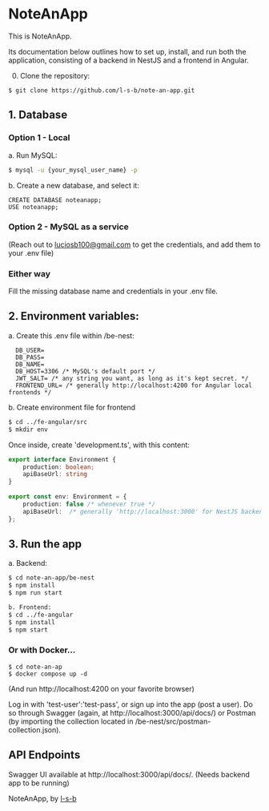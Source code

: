 # NoteAnApp
This is NoteAnApp.

Its documentation below outlines how to set up, install, and run both the application, consisting of a backend in NestJS and a frontend in Angular.

0. Clone the repository:
```git
$ git clone https://github.com/l-s-b/note-an-app.git
```

## 1. Database
### Option 1 - Local

a. Run MySQL:
```bash
$ mysql -u {your_mysql_user_name} -p
```

b. Create a new database, and select it:
```mysql
CREATE DATABASE noteanapp;
USE noteanapp;
```

### Option 2 - MySQL as a service
(Reach out to luciosb100@gmail.com to get the credentials, and add them to your .env file)
### Either way
Fill the missing database name and credentials in your .env file.

## 2. Environment variables:

a. Create this .env file within /be-nest:
```.env
  DB_USER=
  DB_PASS=
  DB_NAME=
  DB_HOST=3306 /* MySQL's default port */
  JWT_SALT= /* any string you want, as long as it's kept secret. */
  FRONTEND_URL= /* generally http://localhost:4200 for Angular local frontends */
```
b. Create environment file for frontend
```bash
$ cd ../fe-angular/src
$ mkdir env
```
Once inside, create 'development.ts', with this content:
```development.ts
export interface Environment {
    production: boolean;
    apiBaseUrl: string
}
  
export const env: Environment = {
    production: false /* whenever true */
    apiBaseUrl:  /* generally 'http://localhost:3000' for NestJS backend app */
};
```

## 3. Run the app

a. Backend:
```bash
$ cd note-an-app/be-nest
$ npm install
$ npm run start

b. Frontend: 
$ cd ../fe-angular
$ npm install
$ npm start
```

### Or with Docker...
```
$ cd note-an-ap
$ docker compose up -d
```
(And run http://localhost:4200 on your favorite browser)

Log in with 'test-user':'test-pass', or sign up into the app (post a user).
Do so through Swagger
(again, at http://localhost:3000/api/docs/)
or Postman
(by importing the collection located in /be-nest/src/postman-collection.json).

## API Endpoints
Swagger UI available at http://localhost:3000/api/docs/.
(Needs backend app to be running)

NoteAnApp, by <a href="https://github.com/l-s-b">l-s-b</a>